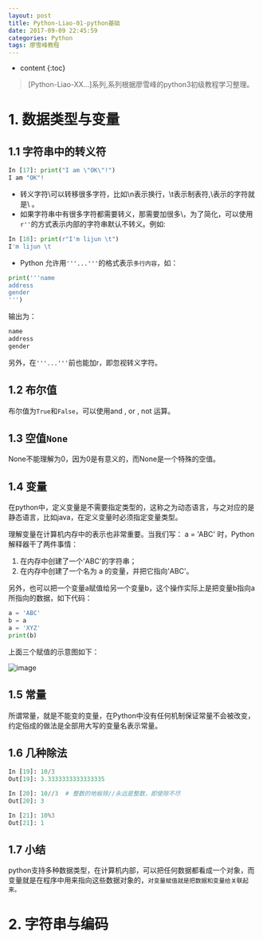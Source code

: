 ```yaml
---
layout: post
title: Python-Liao-01-python基础
date: 2017-09-09 22:45:59
categories: Python
tags: 廖雪峰教程
---
```

* content
{:toc}

> [Python-Liao-XX...]系列,系列根据廖雪峰的python3初级教程学习整理。

# 1. 数据类型与变量

## 1.1 字符串中的转义符

```python
In [17]: print("I am \"OK\"!")
I am "OK"!
```

- 转义字符\可以转移很多字符，比如\n表示换行，\t表示制表符,\\表示的字符就是\ 。
- 如果字符串中有很多字符都需要转义，那需要加很多\，为了简化，可以使用`r''`的方式表示内部的字符串默认不转义。例如:

```python
In [18]: print(r"I'm lijun \t")
I'm lijun \t
```

- Python 允许用`'''...'''`的格式表示`多行内容`，如：

```python
print('''name
address
gender
''')
```
输出为：

```python
name
address
gender
```
另外，在`'''...'''`前也能加r，即忽视转义字符。

## 1.2 布尔值
布尔值为`True`和`False`，可以使用and , or , not 运算。

## 1.3 空值`None`
None不能理解为0，因为0是有意义的，而None是一个特殊的空值。

## 1.4 变量
在python中，定义变量是不需要指定类型的，这称之为动态语言，与之对应的是静态语言，比如java，在定义变量时必须指定变量类型。

理解变量在计算机内存中的表示也非常重要。当我们写： a = 'ABC' 时，Python 解释器干了两件事情：
1. 在内存中创建了一个'ABC'的字符串；
2. 在内存中创建了一个名为 a 的变量，并把它指向'ABC'。

另外，也可以把一个变量a赋值给另一个变量b，这个操作实际上是把变量b指向a所指向的数据，如下代码：

```python
a = 'ABC'
b = a
a = 'XYZ'
print(b)
```

上面三个赋值的示意图如下：

![image](https://user-images.githubusercontent.com/18595935/30250127-5f8ba57a-9684-11e7-8bdd-834dbe9b34cb.png)

## 1.5 常量
所谓常量，就是不能变的变量，在Python中没有任何机制保证常量不会被改变，约定俗成的做法是全部用大写的变量名表示常量。


## 1.6 几种除法

```python
In [19]: 10/3
Out[19]: 3.3333333333333335

In [20]: 10//3  # 整数的地板除//永远是整数，即使除不尽
Out[20]: 3

In [21]: 10%3
Out[21]: 1
```

## 1.7 小结
python支持多种数据类型，在计算机内部，可以把任何数据都看成一个对象，而变量就是在程序中用来指向这些数据对象的，`对变量赋值就是把数据和变量给关联起来。`


# 2. 字符串与编码

